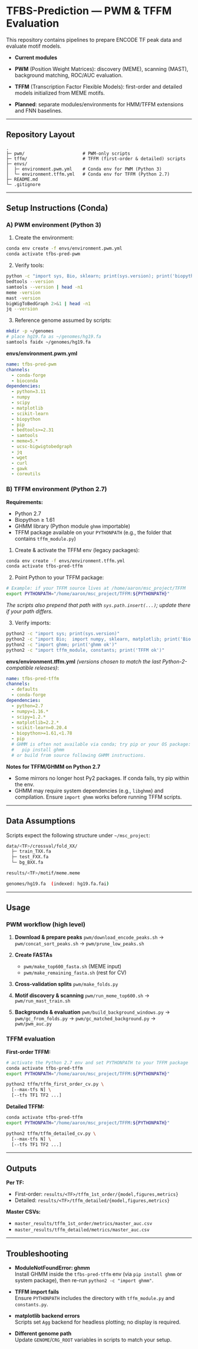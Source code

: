 # TFBS-Prediction — PWM & TFFM Evaluation

This repository contains pipelines to prepare ENCODE TF peak data and evaluate motif models.

-  **Current modules**
  - **PWM** (Position Weight Matrices): discovery (MEME), scanning (MAST), background matching, ROC/AUC evaluation.
  - **TFFM** (Transcription Factor Flexible Models): first-order and detailed models initialized from MEME motifs.

-  **Planned**: separate modules/environments for HMM/TFFM extensions and FNN baselines.

---

## Repository Layout

```
.
├─ pwm/                      # PWM-only scripts
├─ tffm/                     # TFFM (first-order & detailed) scripts
├─ envs/
│  ├─ environment.pwm.yml    # Conda env for PWM (Python 3)
│  └─ environment.tffm.yml   # Conda env for TFFM (Python 2.7)
├─ README.md
└─ .gitignore
```

---

## Setup Instructions (Conda)

### A) PWM environment (Python 3)

1) Create the environment:
```bash
conda env create -f envs/environment.pwm.yml
conda activate tfbs-pred-pwm
```

2) Verify tools:
```bash
python -c "import sys, Bio, sklearn; print(sys.version); print('biopython:', Bio.__version__, 'sklearn:', sklearn.__version__)"
bedtools --version
samtools --version | head -n1
meme -version
mast -version
bigWigToBedGraph 2>&1 | head -n1
jq --version
```

3) Reference genome assumed by scripts:
```bash
mkdir -p ~/genomes
# place hg19.fa as ~/genomes/hg19.fa
samtools faidx ~/genomes/hg19.fa
```

**envs/environment.pwm.yml**

```yaml
name: tfbs-pred-pwm
channels:
  - conda-forge
  - bioconda
dependencies:
  - python=3.11
  - numpy
  - scipy
  - matplotlib
  - scikit-learn
  - biopython
  - pip
  - bedtools>=2.31
  - samtools
  - meme=5.*
  - ucsc-bigwigtobedgraph
  - jq
  - wget
  - curl
  - gawk
  - coreutils
```

### B) TFFM environment (Python 2.7)

**Requirements:**
- Python 2.7
- Biopython ≥ 1.61
- GHMM library (Python module `ghmm` importable)
- TFFM package available on your `PYTHONPATH` (e.g., the folder that contains `tffm_module.py`)

1) Create & activate the TFFM env (legacy packages):
```bash
conda env create -f envs/environment.tffm.yml
conda activate tfbs-pred-tffm
```

2) Point Python to your TFFM package:
```bash
# Example: if your TFFM source lives at /home/aaron/msc_project/TFFM
export PYTHONPATH="/home/aaron/msc_project/TFFM:${PYTHONPATH}"
```
*The scripts also prepend that path with `sys.path.insert(...)`; update there if your path differs.*

3) Verify imports:
```bash
python2 -c "import sys; print(sys.version)"
python2 -c "import Bio;  import numpy, sklearn, matplotlib; print('Bio:', Bio.__version__)"
python2 -c "import ghmm; print('ghmm ok')"
python2 -c "import tffm_module, constants; print('TFFM ok')"
```

**envs/environment.tffm.yml** *(versions chosen to match the last Python-2-compatible releases)*:

```yaml
name: tfbs-pred-tffm
channels:
  - defaults
  - conda-forge
dependencies:
  - python=2.7
  - numpy=1.16.*
  - scipy=1.2.*
  - matplotlib=2.2.*
  - scikit-learn=0.20.4
  - biopython>=1.61,<1.78
  - pip
  # GHMM is often not available via conda; try pip or your OS package:
  #   pip install ghmm
  # or build from source following GHMM instructions.
```

 **Notes for TFFM/GHMM on Python 2.7**
- Some mirrors no longer host Py2 packages. If conda fails, try pip within the env.
- GHMM may require system dependencies (e.g., `libghmm`) and compilation. Ensure `import ghmm` works before running TFFM scripts.

---

## Data Assumptions

Scripts expect the following structure under `~/msc_project`:

```bash
data/<TF>/crossval/fold_XX/
  ├─ train_TXX.fa
  ├─ test_FXX.fa
  └─ bg_BXX.fa

results/<TF>/motif/meme.meme

genomes/hg19.fa  (indexed: hg19.fa.fai)
```

---

## Usage

### PWM workflow (high level)

1. **Download & prepare peaks**
   `pwm/download_encode_peaks.sh` → `pwm/concat_sort_peaks.sh` → `pwm/prune_low_peaks.sh`

2. **Create FASTAs**
   - `pwm/make_top600_fasta.sh` (MEME input)
   - `pwm/make_remaining_fasta.sh` (rest for CV)

3. **Cross-validation splits**
   `pwm/make_folds.py`

4. **Motif discovery & scanning**
   `pwm/run_meme_top600.sh` → `pwm/run_mast_train.sh`

5. **Backgrounds & evaluation**
   `pwm/build_background_windows.py` → `pwm/gc_from_folds.py` → `pwm/gc_matched_background.py` → `pwm/pwm_auc.py`

### TFFM evaluation

**First-order TFFM:**
```bash
# activate the Python 2.7 env and set PYTHONPATH to your TFFM package
conda activate tfbs-pred-tffm
export PYTHONPATH="/home/aaron/msc_project/TFFM:${PYTHONPATH}"

python2 tffm/tffm_first_order_cv.py \
  [--max-tfs N] \
  [--tfs TF1 TF2 ...]
```

**Detailed TFFM:**
```bash
conda activate tfbs-pred-tffm
export PYTHONPATH="/home/aaron/msc_project/TFFM:${PYTHONPATH}"

python2 tffm/tffm_detailed_cv.py \
  [--max-tfs N] \
  [--tfs TF1 TF2 ...]
```

---

## Outputs

**Per TF:**
- First-order: `results/<TF>/tffm_1st_order/{model,figures,metrics}`
- Detailed: `results/<TF>/tffm_detailed/{model,figures,metrics}`

**Master CSVs:**
- `master_results/tffm_1st_order/metrics/master_auc.csv`
- `master_results/tffm_detailed/metrics/master_auc.csv`

---

## Troubleshooting

- **ModuleNotFoundError: ghmm**  
  Install GHMM inside the `tfbs-pred-tffm` env (via `pip install ghmm` or system package), then re-run `python2 -c "import ghmm"`.

- **TFFM import fails**  
  Ensure `PYTHONPATH` includes the directory with `tffm_module.py` and `constants.py`.

- **matplotlib backend errors**  
  Scripts set `Agg` backend for headless plotting; no display is required.

- **Different genome path**  
  Update `GENOME`/`CRG_ROOT` variables in scripts to match your setup.
